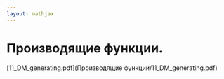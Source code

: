 ```yaml
---  
layout: mathjax  
---  
```

  
# Производящие функции.  
  
[11_DM_generating.pdf](Производящие функции/11_DM_generating.pdf)  
